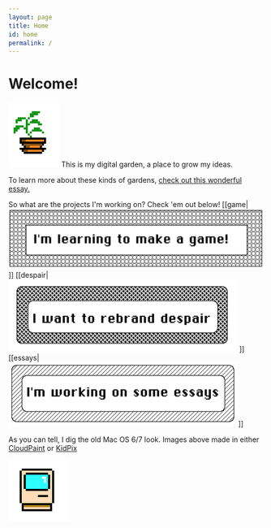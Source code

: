 ```yaml
---
layout: page
title: Home
id: home
permalink: /
---
```


# Welcome! 
![Potted Plant](/assets/potted-plant.png)
This is my digital garden, a place to grow my ideas. 

To learn more about these kinds of gardens, [check out this wonderful essay.](https://maggieappleton.com/garden-history)

So what are the projects I'm working on? Check 'em out below!
[[game|<img src="/assets/button-game.png" alt="I'm making a game"/>]]
[[despair|<img src="/assets/button-despair.png" alt="I'm working on despair"/>]]
[[essays|<img src="/assets/button-essays.png" alt="I'm writing some essays"/>]]

As you can tell, I dig the old Mac OS 6/7 look. Images above made in either [CloudPaint](https://www.cloudpaint.com/imageeditor) or [KidPix](https://kidpix.app/)

![Mac Plus](/assets/mac.png)